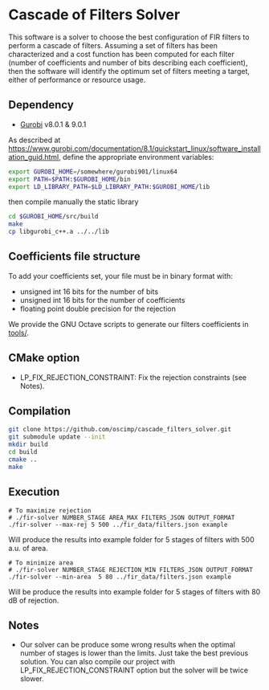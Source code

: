 # Cascade of Filters Solver
This software is a solver to choose the best configuration of FIR filters to
perform a cascade of filters. Assuming a set of filters has been characterized and a cost
function has been computed for each filter (number of coefficients and number of bits
describing each coefficient), then the software will identify the optimum set of filters meeting a target, either of performance or resource usage.

## Dependency
- [Gurobi](https://www.gurobi.com/) v8.0.1 & 9.0.1

As described at https://www.gurobi.com/documentation/8.1/quickstart_linux/software_installation_guid.html, define the appropriate environment variables:

```sh
export GUROBI_HOME=/somewhere/gurobi901/linux64
export PATH=$PATH:$GUROBI_HOME/bin
export LD_LIBRARY_PATH=$LD_LIBRARY_PATH:$GUROBI_HOME/lib
```

then compile manually the static library

```sh
cd $GUROBI_HOME/src/build
make
cp libgurobi_c++.a ../../lib
```

## Coefficients file structure
To add your coefficients set, your file must be in binary format with:
- unsigned int 16 bits for the number of bits
- unsigned int 16 bits for the number of coefficients
- floating point double precision for the rejection

We provide the GNU Octave scripts to generate our filters coefficients in [tools/](https://github.com/oscimp/cascade_filters_solver/tree/master/tools).

## CMake option
- LP_FIX_REJECTION_CONSTRAINT: Fix the rejection constraints (see Notes).

## Compilation
```sh
git clone https://github.com/oscimp/cascade_filters_solver.git
git submodule update --init
mkdir build
cd build
cmake ..
make
```

## Execution
```
# To maximize rejection
# ./fir-solver NUMBER_STAGE AREA_MAX FILTERS_JSON OUTPUT_FORMAT
./fir-solver --max-rej 5 500 ../fir_data/filters.json example
```
Will produce the results into example folder for 5 stages of filters with 500 a.u. of area.


```
# To minimize area
# ./fir-solver NUMBER_STAGE REJECTION_MIN FILTERS_JSON OUTPUT_FORMAT
./fir-solver --min-area  5 80 ../fir_data/filters.json example
```
Will be produce the results into example folder for 5 stages of filters with 80 dB of rejection.

## Notes
- Our solver can be produce some wrong
results when the optimal number of stages is lower than the limits. Just take the best
previous solution.
You can also compile our project with LP_FIX_REJECTION_CONSTRAINT option but the solver will
be twice slower.
